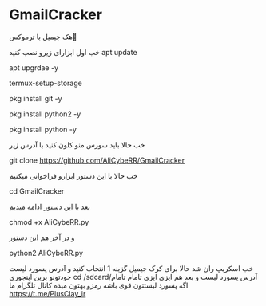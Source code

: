 # GmailCracker
هک جیمیل با ترموکس💛

خب اول ابزارای زیرو نصب کنید 
apt update 

apt upgrdae -y

termux-setup-storage

pkg install git -y

pkg install python2 -y

pkg install python -y

خب حالا باید سورس منو کلون کنید با آدرس زیر 

git clone https://github.com/AliCybeRR/GmailCracker

خب حالا با این دستور ابزارو فراخوانی میکنیم

cd GmailCracker

بعد با این دستور ادامه میدیم

chmod +x AliCybeRR.py

و در آخر هم این دستور 

python2 AliCybeRR.py

خب اسکریپ ران شد حالا برای کرک جیمیل گزینه 1  انتخاب کنید 
و آدرس پسورد لیست خودتونو برین
اینجوری 
cd /sdcard/آدرس پسورد لیست
و بعد هم ایزی ایزی تامام تامام 
اگه پسورد لیستتون قوی باشه رمزو بهتون میده
کانال تلگرام ما
https://t.me/PlusClay_ir
